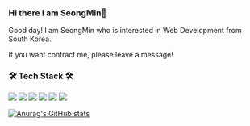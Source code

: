### Hi there I am SeongMin👋

Good day! I am SeongMin who is interested in Web Development from South Korea.

If you want contract me, please leave a message!

### 🛠 Tech Stack 🛠
<img src="https://img.shields.io/badge/JavaScript-F7DF1E?style=flat-square&logo=JavaScript&logoColor=white"/> <img src="https://img.shields.io/badge/TypeScript-3178C6?style=flat-square&logo=JavaScript&logoColor=white"/> <img src="https://img.shields.io/badge/HTML5-E34F26?style=flat-square&logo=HTML5&logoColor=white"/></a> <img src="https://img.shields.io/badge/Node.js-339933?style=flat-square&logo=Node.js&logoColor=white"/></a> <img src="https://img.shields.io/badge/express-000000?style=flat-square&logo=express&logoColor=white"/>  <img src="https://img.shields.io/badge/Gatsby-663399?style=flat-square&logo=Gatsby&logoColor=white"/>


[![Anurag's GitHub stats](https://github-readme-stats.vercel.app/api?username=ElleryVernon)](https://github.com/anuraghazra/github-readme-stats)
